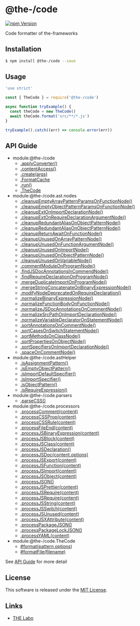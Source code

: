 @the-/code
==========

<!---
This file is generated by the-tmpl. Do not update manually.
--->

<!-- Badge Start -->
<a name="badges"></a>

[![npm Version][bd_npm_shield_url]][bd_npm_url]

[bd_repo_url]: https://github.com/the-labo/the
[bd_travis_url]: http://travis-ci.org/the-labo/the
[bd_travis_shield_url]: http://img.shields.io/travis/the-labo/the.svg?style=flat
[bd_travis_com_url]: http://travis-ci.com/the-labo/the
[bd_travis_com_shield_url]: https://api.travis-ci.com/the-labo/the.svg?token=
[bd_license_url]: https://github.com/the-labo/the/blob/master/LICENSE
[bd_npm_url]: http://www.npmjs.org/package/@the-/code
[bd_npm_shield_url]: http://img.shields.io/npm/v/@the-/code.svg?style=flat
[bd_standard_url]: http://standardjs.com/
[bd_standard_shield_url]: https://img.shields.io/badge/code%20style-standard-brightgreen.svg

<!-- Badge End -->


<!-- Description Start -->
<a name="description"></a>

Code formatter of the-frameworks

<!-- Description End -->


<!-- Overview Start -->
<a name="overview"></a>




<!-- Overview End -->


<!-- Sections Start -->
<a name="sections"></a>

<!-- Section from "doc/readme/01.Installation.md.hbs" Start -->

<a name="section-doc-readme-01-installation-md"></a>

Installation
-----

```bash
$ npm install @the-/code --save
```


<!-- Section from "doc/readme/01.Installation.md.hbs" End -->

<!-- Section from "doc/readme/02.Usage.md.hbs" Start -->

<a name="section-doc-readme-02-usage-md"></a>

Usage
---------

```javascript
'use strict'

const { TheCode } = require('@the-/code')

async function tryExample() {
  const theCode = new TheCode()
  await theCode.format('src/**/*.js')
}

tryExample().catch((err) => console.error(err))

```


<!-- Section from "doc/readme/02.Usage.md.hbs" End -->


<!-- Sections Start -->

<a name="api"></a>

## API Guide


- module:@the-/code
  - [.applyConverter()](./doc/api/api.md#module_@the-/code.applyConverter)
  - [.contentAccess()](./doc/api/api.md#module_@the-/code.contentAccess)
  - [.create(args)](./doc/api/api.md#module_@the-/code.create)
  - [.FormatCache](./doc/api/api.md#module_@the-/code.FormatCache)
  - [.run()](./doc/api/api.md#module_@the-/code.run)
  - [.TheCode](./doc/api/api.md#module_@the-/code.TheCode)
- module:@the-/code.ast.nodes
  - [.cleanupEmptyArrayPatternParamsOnFunctionNode()](./doc/api/api.md#module_@the-/code.ast.nodes.cleanupEmptyArrayPatternParamsOnFunctionNode)
  - [.cleanupEmptyObjectPatternParamsOnFunctionNode()](./doc/api/api.md#module_@the-/code.ast.nodes.cleanupEmptyObjectPatternParamsOnFunctionNode)
  - [.cleanupExtOnImportDeclarationNode()](./doc/api/api.md#module_@the-/code.ast.nodes.cleanupExtOnImportDeclarationNode)
  - [.cleanupExtOnRequireDeclarationArgumentNode()](./doc/api/api.md#module_@the-/code.ast.nodes.cleanupExtOnRequireDeclarationArgumentNode)
  - [.cleanupRedundantAliasOnObjectPatternNode()](./doc/api/api.md#module_@the-/code.ast.nodes.cleanupRedundantAliasOnObjectPatternNode)
  - [.cleanupRedundantAliasOnObjectPatternNode()](./doc/api/api.md#module_@the-/code.ast.nodes.cleanupRedundantAliasOnObjectPatternNode)
  - [.cleanupReturnAwaitOnFunctionNode()](./doc/api/api.md#module_@the-/code.ast.nodes.cleanupReturnAwaitOnFunctionNode)
  - [.cleanupUnusedOnArrayPatternNode()](./doc/api/api.md#module_@the-/code.ast.nodes.cleanupUnusedOnArrayPatternNode)
  - [.cleanupUnusedOnFunctionArgumentNode()](./doc/api/api.md#module_@the-/code.ast.nodes.cleanupUnusedOnFunctionArgumentNode)
  - [.cleanupUnusedOnImportNode()](./doc/api/api.md#module_@the-/code.ast.nodes.cleanupUnusedOnImportNode)
  - [.cleanupUnusedOnObjectPatternNode()](./doc/api/api.md#module_@the-/code.ast.nodes.cleanupUnusedOnObjectPatternNode)
  - [.cleanupUnusedOnVariableNode()](./doc/api/api.md#module_@the-/code.ast.nodes.cleanupUnusedOnVariableNode)
  - [.commentModuleOnProgramNode()](./doc/api/api.md#module_@the-/code.ast.nodes.commentModuleOnProgramNode)
  - [.findJSDocAnnotationsInCommendNode()](./doc/api/api.md#module_@the-/code.ast.nodes.findJSDocAnnotationsInCommendNode)
  - [.findRequireDeclarationOnProgramNode()](./doc/api/api.md#module_@the-/code.ast.nodes.findRequireDeclarationOnProgramNode)
  - [.mergeDuplicateImportOnProgramNode()](./doc/api/api.md#module_@the-/code.ast.nodes.mergeDuplicateImportOnProgramNode)
  - [.mergeStringConcatenateOnBinaryExpressionNode()](./doc/api/api.md#module_@the-/code.ast.nodes.mergeStringConcatenateOnBinaryExpressionNode)
  - [.modifyNodeDeprecatedOnRequireDeclaration()](./doc/api/api.md#module_@the-/code.ast.nodes.modifyNodeDeprecatedOnRequireDeclaration)
  - [.normalizeBinaryExpressionNode()](./doc/api/api.md#module_@the-/code.ast.nodes.normalizeBinaryExpressionNode)
  - [.normalizeFunctionBodyOnFunctionNode()](./doc/api/api.md#module_@the-/code.ast.nodes.normalizeFunctionBodyOnFunctionNode)
  - [.normalizeJSDocAnnotationsOnCommentNode()](./doc/api/api.md#module_@the-/code.ast.nodes.normalizeJSDocAnnotationsOnCommentNode)
  - [.normalizeSrcPathOnImportDeclarationNode()](./doc/api/api.md#module_@the-/code.ast.nodes.normalizeSrcPathOnImportDeclarationNode)
  - [.normalizeVariableDeclaratorOnStatementNode()](./doc/api/api.md#module_@the-/code.ast.nodes.normalizeVariableDeclaratorOnStatementNode)
  - [.sortAnnotationsOnCommentNode()](./doc/api/api.md#module_@the-/code.ast.nodes.sortAnnotationsOnCommentNode)
  - [.sortCasesOnSwitchStatementNode()](./doc/api/api.md#module_@the-/code.ast.nodes.sortCasesOnSwitchStatementNode)
  - [.sortMethodsOnClassNode()](./doc/api/api.md#module_@the-/code.ast.nodes.sortMethodsOnClassNode)
  - [.sortPropertiesOnObjectNode()](./doc/api/api.md#module_@the-/code.ast.nodes.sortPropertiesOnObjectNode)
  - [.sortSpecifiersOnImportDeclarationNode()](./doc/api/api.md#module_@the-/code.ast.nodes.sortSpecifiersOnImportDeclarationNode)
  - [.spaceOnCommentNode()](./doc/api/api.md#module_@the-/code.ast.nodes.spaceOnCommentNode)
- module:@the-/code.astHelper
  - [.isAssignmentPattern()](./doc/api/api.md#module_@the-/code.astHelper.isAssignmentPattern)
  - [.isEmptyObjectPattern()](./doc/api/api.md#module_@the-/code.astHelper.isEmptyObjectPattern)
  - [.isImportDefaultSpecifier()](./doc/api/api.md#module_@the-/code.astHelper.isImportDefaultSpecifier)
  - [.isImportSpecifier()](./doc/api/api.md#module_@the-/code.astHelper.isImportSpecifier)
  - [.isObjectPattern()](./doc/api/api.md#module_@the-/code.astHelper.isObjectPattern)
  - [.isRequireExpression()](./doc/api/api.md#module_@the-/code.astHelper.isRequireExpression)
- module:@the-/code.parsers
  - [.parseCSS()](./doc/api/api.md#module_@the-/code.parsers.parseCSS)
- module:@the-/code.processors
  - [.processComment(content)](./doc/api/api.md#module_@the-/code.processors.processComment)
  - [.processCSSProp(content)](./doc/api/api.md#module_@the-/code.processors.processCSSProp)
  - [.processCSSRule(content)](./doc/api/api.md#module_@the-/code.processors.processCSSRule)
  - [.processFileEnd(content)](./doc/api/api.md#module_@the-/code.processors.processFileEnd)
  - [.processJSBinaryExpression(content)](./doc/api/api.md#module_@the-/code.processors.processJSBinaryExpression)
  - [.processJSBlock(content)](./doc/api/api.md#module_@the-/code.processors.processJSBlock)
  - [.processJSClass(content)](./doc/api/api.md#module_@the-/code.processors.processJSClass)
  - [.processJSDeclaration()](./doc/api/api.md#module_@the-/code.processors.processJSDeclaration)
  - [.processJSDoc(content,options)](./doc/api/api.md#module_@the-/code.processors.processJSDoc)
  - [.processJSExport(content)](./doc/api/api.md#module_@the-/code.processors.processJSExport)
  - [.processJSFunction(content)](./doc/api/api.md#module_@the-/code.processors.processJSFunction)
  - [.processJSImport(content)](./doc/api/api.md#module_@the-/code.processors.processJSImport)
  - [.processJSObject(content)](./doc/api/api.md#module_@the-/code.processors.processJSObject)
  - [.processJSON()](./doc/api/api.md#module_@the-/code.processors.processJSON)
  - [.processJSPrettier(content)](./doc/api/api.md#module_@the-/code.processors.processJSPrettier)
  - [.processJSRequire(content)](./doc/api/api.md#module_@the-/code.processors.processJSRequire)
  - [.processJSRequire(content)](./doc/api/api.md#module_@the-/code.processors.processJSRequire)
  - [.processJSString(content)](./doc/api/api.md#module_@the-/code.processors.processJSString)
  - [.processJSSwitch(content)](./doc/api/api.md#module_@the-/code.processors.processJSSwitch)
  - [.processJSUnused(content)](./doc/api/api.md#module_@the-/code.processors.processJSUnused)
  - [.processJSXAttribute(content)](./doc/api/api.md#module_@the-/code.processors.processJSXAttribute)
  - [.processPackageJSON()](./doc/api/api.md#module_@the-/code.processors.processPackageJSON)
  - [.processPackageLockJSON()](./doc/api/api.md#module_@the-/code.processors.processPackageLockJSON)
  - [.processYAML(content)](./doc/api/api.md#module_@the-/code.processors.processYAML)
- module:@the-/code.TheCode
  - [#format(pattern,options)](./doc/api/api.md#module_@the-/code.TheCode#format)
  - [#formatFile(filename)](./doc/api/api.md#module_@the-/code.TheCode#formatFile)

See [API Guide](./doc/api/api.md) for more detail


<!-- LICENSE Start -->
<a name="license"></a>

License
-------
This software is released under the [MIT License](https://github.com/the-labo/the/blob/master/LICENSE).

<!-- LICENSE End -->


<!-- Links Start -->
<a name="links"></a>

Links
------

+ [THE Labo][the_labo_url]

[the_labo_url]: https://github.com/the-labo

<!-- Links End -->
